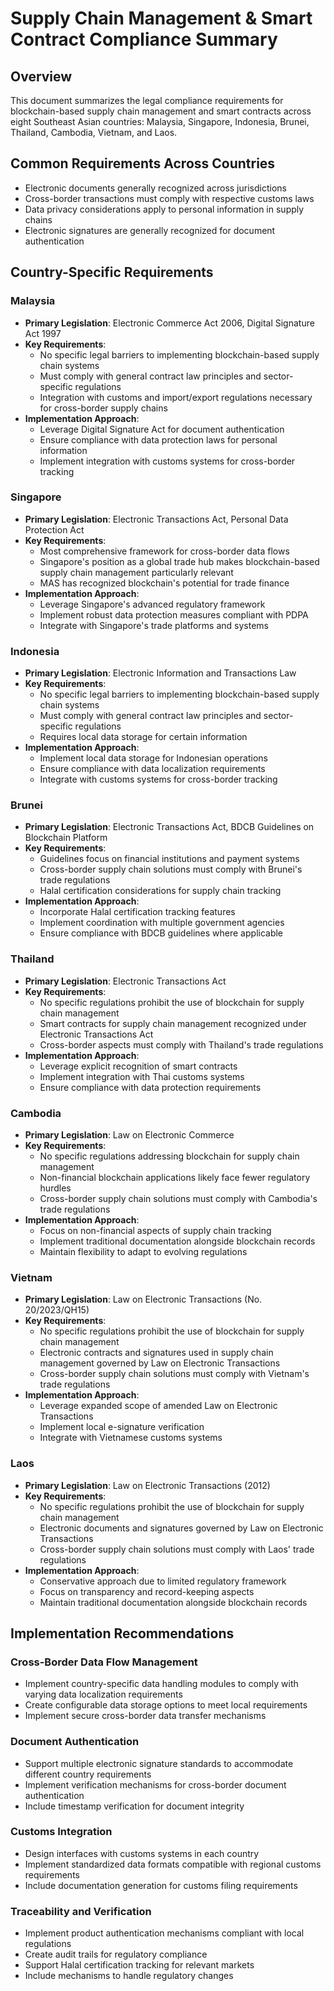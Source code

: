# Supply Chain Management & Smart Contract Compliance Summary

## Overview
This document summarizes the legal compliance requirements for blockchain-based supply chain management and smart contracts across eight Southeast Asian countries: Malaysia, Singapore, Indonesia, Brunei, Thailand, Cambodia, Vietnam, and Laos.

## Common Requirements Across Countries
- Electronic documents generally recognized across jurisdictions
- Cross-border transactions must comply with respective customs laws
- Data privacy considerations apply to personal information in supply chains
- Electronic signatures are generally recognized for document authentication

## Country-Specific Requirements

### Malaysia
- **Primary Legislation**: Electronic Commerce Act 2006, Digital Signature Act 1997
- **Key Requirements**:
  - No specific legal barriers to implementing blockchain-based supply chain systems
  - Must comply with general contract law principles and sector-specific regulations
  - Integration with customs and import/export regulations necessary for cross-border supply chains
- **Implementation Approach**:
  - Leverage Digital Signature Act for document authentication
  - Ensure compliance with data protection laws for personal information
  - Implement integration with customs systems for cross-border tracking

### Singapore
- **Primary Legislation**: Electronic Transactions Act, Personal Data Protection Act
- **Key Requirements**:
  - Most comprehensive framework for cross-border data flows
  - Singapore's position as a global trade hub makes blockchain-based supply chain management particularly relevant
  - MAS has recognized blockchain's potential for trade finance
- **Implementation Approach**:
  - Leverage Singapore's advanced regulatory framework
  - Implement robust data protection measures compliant with PDPA
  - Integrate with Singapore's trade platforms and systems

### Indonesia
- **Primary Legislation**: Electronic Information and Transactions Law
- **Key Requirements**:
  - No specific legal barriers to implementing blockchain-based supply chain systems
  - Must comply with general contract law principles and sector-specific regulations
  - Requires local data storage for certain information
- **Implementation Approach**:
  - Implement local data storage for Indonesian operations
  - Ensure compliance with data localization requirements
  - Integrate with customs systems for cross-border tracking

### Brunei
- **Primary Legislation**: Electronic Transactions Act, BDCB Guidelines on Blockchain Platform
- **Key Requirements**:
  - Guidelines focus on financial institutions and payment systems
  - Cross-border supply chain solutions must comply with Brunei's trade regulations
  - Halal certification considerations for supply chain tracking
- **Implementation Approach**:
  - Incorporate Halal certification tracking features
  - Implement coordination with multiple government agencies
  - Ensure compliance with BDCB guidelines where applicable

### Thailand
- **Primary Legislation**: Electronic Transactions Act
- **Key Requirements**:
  - No specific regulations prohibit the use of blockchain for supply chain management
  - Smart contracts for supply chain management recognized under Electronic Transactions Act
  - Cross-border aspects must comply with Thailand's trade regulations
- **Implementation Approach**:
  - Leverage explicit recognition of smart contracts
  - Implement integration with Thai customs systems
  - Ensure compliance with data protection requirements

### Cambodia
- **Primary Legislation**: Law on Electronic Commerce
- **Key Requirements**:
  - No specific regulations addressing blockchain for supply chain management
  - Non-financial blockchain applications likely face fewer regulatory hurdles
  - Cross-border supply chain solutions must comply with Cambodia's trade regulations
- **Implementation Approach**:
  - Focus on non-financial aspects of supply chain tracking
  - Implement traditional documentation alongside blockchain records
  - Maintain flexibility to adapt to evolving regulations

### Vietnam
- **Primary Legislation**: Law on Electronic Transactions (No. 20/2023/QH15)
- **Key Requirements**:
  - No specific regulations prohibit the use of blockchain for supply chain management
  - Electronic contracts and signatures used in supply chain management governed by Law on Electronic Transactions
  - Cross-border supply chain solutions must comply with Vietnam's trade regulations
- **Implementation Approach**:
  - Leverage expanded scope of amended Law on Electronic Transactions
  - Implement local e-signature verification
  - Integrate with Vietnamese customs systems

### Laos
- **Primary Legislation**: Law on Electronic Transactions (2012)
- **Key Requirements**:
  - No specific regulations prohibit the use of blockchain for supply chain management
  - Electronic documents and signatures governed by Law on Electronic Transactions
  - Cross-border supply chain solutions must comply with Laos' trade regulations
- **Implementation Approach**:
  - Conservative approach due to limited regulatory framework
  - Focus on transparency and record-keeping aspects
  - Maintain traditional documentation alongside blockchain records

## Implementation Recommendations

### Cross-Border Data Flow Management
- Implement country-specific data handling modules to comply with varying data localization requirements
- Create configurable data storage options to meet local requirements
- Implement secure cross-border data transfer mechanisms

### Document Authentication
- Support multiple electronic signature standards to accommodate different country requirements
- Implement verification mechanisms for cross-border document authentication
- Include timestamp verification for document integrity

### Customs Integration
- Design interfaces with customs systems in each country
- Implement standardized data formats compatible with regional customs requirements
- Include documentation generation for customs filing requirements

### Traceability and Verification
- Implement product authentication mechanisms compliant with local regulations
- Create audit trails for regulatory compliance
- Support Halal certification tracking for relevant markets
- Include mechanisms to handle regulatory changes
